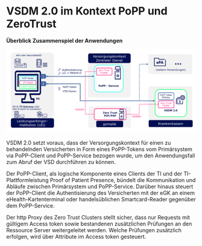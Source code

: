 # VSDM 2.0 im Kontext PoPP und ZeroTrust

**Überblick Zusammenspiel der Anwendungen**

![Alt-Text](/images/VSDMPoPPZT.png)

VSDM 2.0 setzt voraus, dass der Versorgungskontext für einen zu behandelnden Versicherten in Form eines PoPP-Tokens vom Primärsystem via PoPP-Client und PoPP-Service bezogen wurde, um den Anwendungsfall zum Abruf der VSD durchführen zu können.

Der PoPP-Client, als logische Komponente eines Clients der TI und der TI-Plattformleistung Proof of Patient Presence, bündelt die Kommunikation und Abläufe zwischen Primärsystem und PoPP-Service. Darüber hinaus steuert der PoPP-Client die Authentisierung des Versicherten mit der eGK an einem eHealth-Kartenterminal oder handelsüblichen Smartcard-Reader gegenüber dem PoPP-Service.

Der http Proxy des Zero Trust Clusters stellt sicher, dass nur Requests mit gültigem Access token sowie bestandenen zusätzlichen Prüfungen an den Ressource Server weitergeleitet werden. Welche Prüfungen zusätzlich erfolgen, wird über Attribute im Access token gesteuert.
